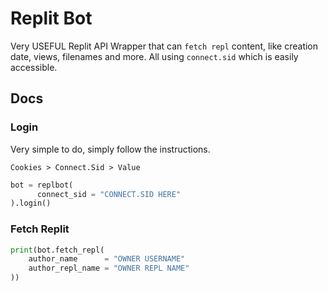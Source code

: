 # Replit Bot
Very USEFUL Replit API Wrapper that can `fetch repl` content, like creation date, views, filenames and more. All using `connect.sid` which is easily accessible.

## Docs
### Login
Very simple to do, simply follow the instructions. 
```
Cookies > Connect.Sid > Value
```
```py
bot = replbot(
      connect_sid = "CONNECT.SID HERE"
).login()
```
### Fetch Replit
```py
print(bot.fetch_repl(
    author_name      = "OWNER USERNAME"
    author_repl_name = "OWNER REPL NAME"
))
```
